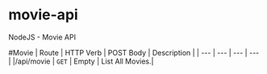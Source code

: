 # movie-api
NodeJS - Movie API

#Movie
| Route | HTTP Verb | POST Body | Description |
| --- | --- | --- | --- |
|/api/movie | `GET` | Empty | List All Movies.|
